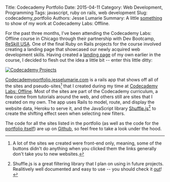 Title: Codecademy Portfolio
Date: 2015-04-11
Category: Web Development, Programming
Tags: javascript, ruby on rails, web development
Slug: codecademy_portfolio
Authors: Jesse Lumarie
Summary: A little [something](http://jesselumarie.com/blog/codecademy_portfolio.html) to show of my work at Codecademy Labs: Offline.

For the past three months, I've been attending the Codecademy Labs: Offline course in Chicago through their partnership with Dev Bootcamp, [ReSkill USA][reskill-usa]. One of the final Ruby on Rails projects for the course involved creating a landing page that showcased our newly acquired web development skills. Having created a [landing page][mywebsite] of my own earlier in the course, I decided to flesh out the idea a little bit -- enter this little ditty:

[![Codecademy Projects](/blog/theme/images/site_content/codecademy_projects_screenshot.png)][codecademy-portfolio]
  
[Codecademyportfolio.jesselumarie.com][codecademy-portfolio] is a rails app that shows off all of the sites and pseudo-sites[^1] that I created during my time at [Codecademy Labs: Offline][codecademy-labs]. Most of the sites are part of the Codecademy curriculum, a few come from tutorials around the web, and others still are sites that I created on my own. The app uses Rails to model, route, and display the website data, Heroku to serve it, and the JavaScript library [Shuffle.js][shuffle-js][^2] to create the shifting effect seen when selecting new filters.  

The code for all the sites listed in the portfolio (as well as the code for the [portfolio itself][github-portfolio]) are up on [Github][github], so feel free to take a look under the hood.


[^1]: A lot of the sites we created were front-end only, meaning, some of the buttons didn't do anything when you clicked them the links generally don't take you to new websites.

[^2]: Shuffle.js is a great filtering library that I plan on using in future projects.  Realitively well documented and easy to use -- you should check it [out][shuffle-js]!



[reskill-usa]: https://www.reskillusa.com/
[codecademy-labs]: http://classes.codecademy.com/
[mywebsite]: https://jesselumarie.com/
[codecademy-portfolio]: http://codecademyportfolio.jesselumarie.com/
[shuffle-js]: http://vestride.github.io/Shuffle/
[github-portfolio]: https://github.com/jessefurmanek/portfolio
[github]: https://github.com/jessefurmanek

